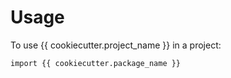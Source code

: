 # Usage

To use {{ cookiecutter.project_name }} in a project:

```
import {{ cookiecutter.package_name }}
```